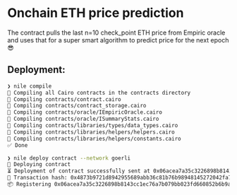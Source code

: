 # Onchain ETH price prediction
The contract pulls the last n=10 check_point ETH price from Empiric oracle and uses that for a super smart algorithm to predict price for the next epoch 😎

## Deployment:
```bash
❯ nile compile
🤖 Compiling all Cairo contracts in the contracts directory
🔨 Compiling contracts/contract.cairo
🔨 Compiling contracts/contract_storage.cairo
🔨 Compiling contracts/oracle/IEmpiricOracle.cairo
🔨 Compiling contracts/oracle/ISummaryStats.cairo
🔨 Compiling contracts/libraries/types/data_types.cairo
🔨 Compiling contracts/libraries/helpers/helpers.cairo
🔨 Compiling contracts/libraries/helpers/constants.cairo
✅ Done

❯ nile deploy contract --network goerli
🚀 Deploying contract
⏳ ️Deployment of contract successfully sent at 0x06acea7a35c3226898b8143cc1ec76a7b079bb023fd660852b6b9ad7a17e1ebb
🧾 Transaction hash: 0x4873b9721d8942955689abb36c81b76b98948145272042fa746ef81a82849ee
📦 Registering 0x06acea7a35c3226898b8143cc1ec76a7b079bb023fd660852b6b9ad7a17e1ebb in goerli.deployments.txt
```
